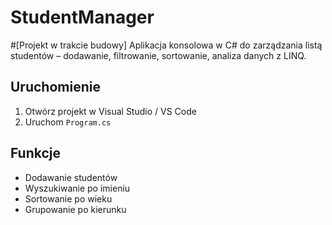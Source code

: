 # StudentManager
#[Projekt w trakcie budowy]
Aplikacja konsolowa w C# do zarządzania listą studentów – dodawanie, filtrowanie, sortowanie, analiza danych z LINQ.

## Uruchomienie
1. Otwórz projekt w Visual Studio / VS Code
2. Uruchom `Program.cs`

## Funkcje
- Dodawanie studentów
- Wyszukiwanie po imieniu
- Sortowanie po wieku
- Grupowanie po kierunku
